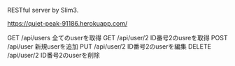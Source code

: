 RESTful server by Slim3.

https://quiet-peak-91186.herokuapp.com/

GET    	 /api/users  	全てのuserを取得
GET    	 /api/user/2 	ID番号2のusreを取得
POST   	 /api/user   	新規userを追加
PUT    	 /api/user/2 	ID番号2のuserを編集
DELETE 	 /api/user/2 	ID番号2のuserを削除

